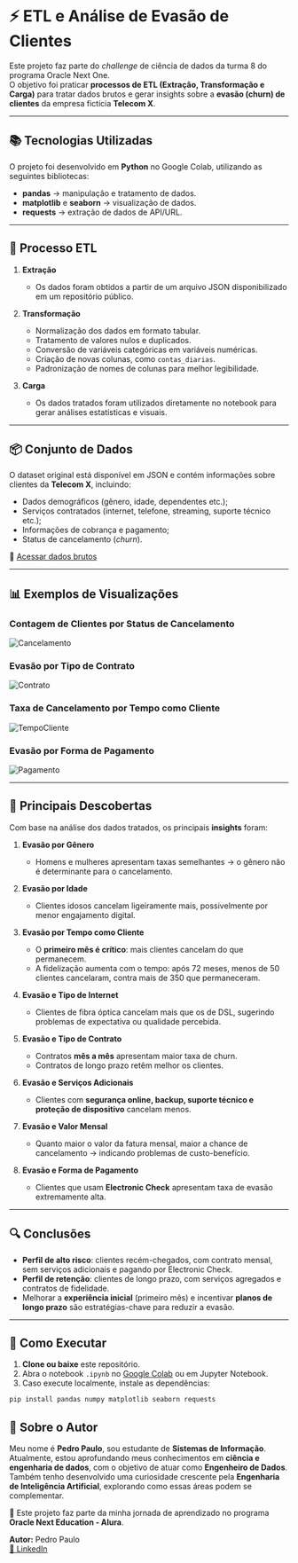 # ⚡ ETL e Análise de Evasão de Clientes 

Este projeto faz parte do *challenge* de ciência de dados da turma 8 do programa Oracle Next One.  
O objetivo foi praticar **processos de ETL (Extração, Transformação e Carga)** para tratar dados brutos e gerar insights sobre a **evasão (churn) de clientes** da empresa fictícia **Telecom X**.

---

## 📚 Tecnologias Utilizadas

O projeto foi desenvolvido em **Python** no Google Colab, utilizando as seguintes bibliotecas:

- **pandas** → manipulação e tratamento de dados.
- **matplotlib** e **seaborn** → visualização de dados.  
- **requests** → extração de dados de API/URL.

---

## 🔄 Processo ETL

1. **Extração**  
   - Os dados foram obtidos a partir de um arquivo JSON disponibilizado em um repositório público.

2. **Transformação**  
   - Normalização dos dados em formato tabular.  
   - Tratamento de valores nulos e duplicados.  
   - Conversão de variáveis categóricas em variáveis numéricas.  
   - Criação de novas colunas, como `contas_diarias`.  
   - Padronização de nomes de colunas para melhor legibilidade.

3. **Carga**  
   - Os dados tratados foram utilizados diretamente no notebook para gerar análises estatísticas e visuais.

---

## 📦 Conjunto de Dados

O dataset original está disponível em JSON e contém informações sobre clientes da **Telecom X**, incluindo:

- Dados demográficos (gênero, idade, dependentes etc.);  
- Serviços contratados (internet, telefone, streaming, suporte técnico etc.);  
- Informações de cobrança e pagamento;  
- Status de cancelamento (*churn*).

🔗 [Acessar dados brutos](https://raw.githubusercontent.com/ingridcristh/challenge2-data-science/refs/heads/main/TelecomX_Data.json)

---

## 📊 Exemplos de Visualizações

### Contagem de Clientes por Status de Cancelamento
![Cancelamento](Images/cancelamento.png)

### Evasão por Tipo de Contrato
![Contrato](Images/contrato.png)

### Taxa de Cancelamento por Tempo como Cliente
![TempoCliente](Images/tempo_cliente.png)

### Evasão por Forma de Pagamento
![Pagamento](Images/pagamento.png)

---

## 🧠 Principais Descobertas

Com base na análise dos dados tratados, os principais **insights** foram:

1. **Evasão por Gênero**  
   - Homens e mulheres apresentam taxas semelhantes → o gênero não é determinante para o cancelamento.

2. **Evasão por Idade**  
   - Clientes idosos cancelam ligeiramente mais, possivelmente por menor engajamento digital.

3. **Evasão por Tempo como Cliente**  
   - O **primeiro mês é crítico**: mais clientes cancelam do que permanecem.  
   - A fidelização aumenta com o tempo: após 72 meses, menos de 50 clientes cancelaram, contra mais de 350 que permaneceram.

4. **Evasão e Tipo de Internet**  
   - Clientes de fibra óptica cancelam mais que os de DSL, sugerindo problemas de expectativa ou qualidade percebida.

5. **Evasão e Tipo de Contrato**  
   - Contratos **mês a mês** apresentam maior taxa de churn.  
   - Contratos de longo prazo retêm melhor os clientes.

6. **Evasão e Serviços Adicionais**  
   - Clientes com **segurança online, backup, suporte técnico e proteção de dispositivo** cancelam menos.  

7. **Evasão e Valor Mensal**  
   - Quanto maior o valor da fatura mensal, maior a chance de cancelamento → indicando problemas de custo-benefício.

8. **Evasão e Forma de Pagamento**  
   - Clientes que usam **Electronic Check** apresentam taxa de evasão extremamente alta.

---

## 🔍 Conclusões

- **Perfil de alto risco**: clientes recém-chegados, com contrato mensal, sem serviços adicionais e pagando por Electronic Check.  
- **Perfil de retenção**: clientes de longo prazo, com serviços agregados e contratos de fidelidade.  
- Melhorar a **experiência inicial** (primeiro mês) e incentivar **planos de longo prazo** são estratégias-chave para reduzir a evasão.

---

## 🚀 Como Executar

1. **Clone ou baixe** este repositório.  
2. Abra o notebook `.ipynb` no [Google Colab](https://colab.research.google.com/) ou em Jupyter Notebook.  
3. Caso execute localmente, instale as dependências:  

```bash
pip install pandas numpy matplotlib seaborn requests
```

## 👤 Sobre o Autor

Meu nome é **Pedro Paulo**, sou estudante de **Sistemas de Informação**. Atualmente, estou aprofundando meus conhecimentos em **ciência e engenharia de dados**, com o objetivo de atuar como **Engenheiro de Dados**. Também tenho desenvolvido uma curiosidade crescente pela **Engenharia de Inteligência Artificial**, explorando como essas áreas podem se complementar.  

📌 Este projeto faz parte da minha jornada de aprendizado no programa **Oracle Next Education - Alura**.  


**Autor:** Pedro Paulo  
[🔗 LinkedIn](https://www.linkedin.com/in/olipedropaulo/)

